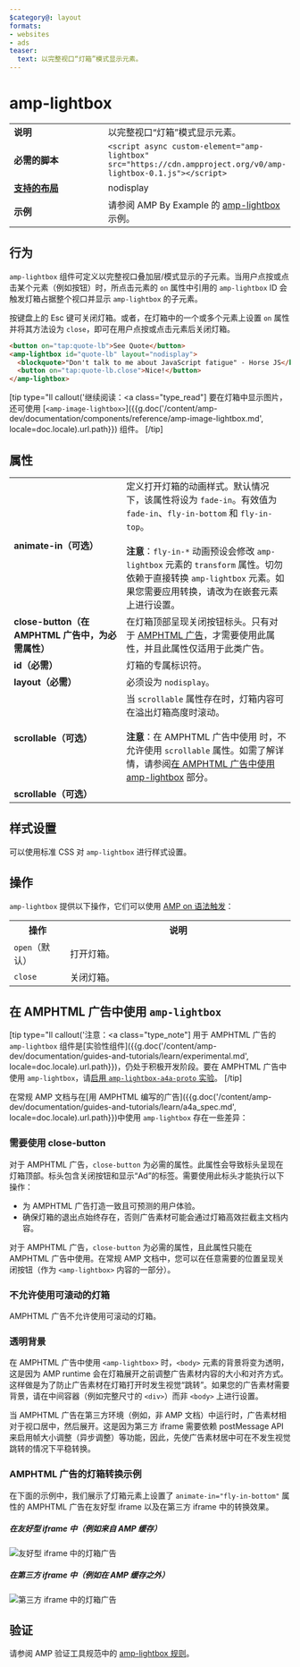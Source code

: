 ```yaml
---
$category@: layout
formats:
- websites
- ads
teaser:
  text: 以完整视口“灯箱”模式显示元素。
---
```




<!--
       Copyright 2016 The AMP HTML Authors. All Rights Reserved.

       Licensed under the Apache License, Version 2.0 (the "License");
     you may not use this file except in compliance with the License.
     You may obtain a copy of the License at

     http://www.apache.org/licenses/LICENSE-2.0

     Unless required by applicable law or agreed to in writing, software
     distributed under the License is distributed on an "AS-IS" BASIS,
     WITHOUT WARRANTIES OR CONDITIONS OF ANY KIND, either express or implied.
     See the License for the specific language governing permissions and
     limitations under the License.
-->

# amp-lightbox

<table>
  <tr>
    <td width="40%"><strong>说明</strong></td>
    <td>以完整视口“灯箱”模式显示元素。</td>
  </tr>
  <tr>
    <td width="40%"><strong>必需的脚本</strong></td>
    <td><code>&lt;script async custom-element="amp-lightbox" src="https://cdn.ampproject.org/v0/amp-lightbox-0.1.js"&gt;&lt;/script&gt;</code></td>
  </tr>
  <tr>
    <td class="col-fourty"><strong><a href="{{g.doc('/content/amp-dev/documentation/guides-and-tutorials/develop/style_and_layout/control_layout.md', locale=doc.locale).url.path}}">支持的布局</a></strong></td>
    <td>nodisplay</td>
  </tr>
  <tr>
    <td width="40%"><strong>示例</strong></td>
    <td>请参阅 AMP By Example 的 <a href="https://ampbyexample.com/components/amp-lightbox/">amp-lightbox</a> 示例。</td>
  </tr>
</table>


## 行为

`amp-lightbox` 组件可定义以完整视口叠加层/模式显示的子元素。当用户点按或点击某个元素（例如按钮）时，所点击元素的 `on` 属性中引用的 `amp-lightbox` ID 会触发灯箱占据整个视口并显示 `amp-lightbox` 的子元素。

按键盘上的 Esc 键可关闭灯箱。或者，在灯箱中的一个或多个元素上设置 `on` 属性并将其方法设为 `close`，即可在用户点按或点击元素后关闭灯箱。

```html
<button on="tap:quote-lb">See Quote</button>
<amp-lightbox id="quote-lb" layout="nodisplay">
  <blockquote>"Don't talk to me about JavaScript fatigue" - Horse JS</blockquote>
  <button on="tap:quote-lb.close">Nice!</button>
</amp-lightbox>
```

[tip type="ll callout('继续阅读：</b><a class="type_read"]
要在灯箱中显示图片，还可使用 [`<amp-image-lightbox>`]({{g.doc('/content/amp-dev/documentation/components/reference/amp-image-lightbox.md', locale=doc.locale).url.path}}) 组件。
[/tip]

## 属性

<table>
  <tr>
    <td width="40%"><strong>animate-in（可选）</strong></td>
    <td>定义打开灯箱的动画样式。默认情况下，该属性将设为 <code>fade-in</code>。有效值为 <code>fade-in</code>、<code>fly-in-bottom</code> 和 <code>fly-in-top</code>。
      <br><br>
        <strong>注意</strong>：<code>fly-in-*</code> 动画预设会修改 <code>amp-lightbox</code> 元素的 <code>transform</code> 属性。切勿依赖于直接转换 <code>amp-lightbox</code> 元素。如果您需要应用转换，请改为在嵌套元素上进行设置。</td>
      </tr>
      <tr>
        <td width="40%"><strong>close-button（在 AMPHTML 广告中，为必需属性）</strong></td>
        <td>在灯箱顶部呈现关闭按钮标头。只有对于 <a href="#a4a">AMPHTML 广告</a>，才需要使用此属性，并且此属性仅适用于此类广告。</td>
      </tr>
      <tr>
        <td width="40%"><strong>id（必需）</strong></td>
        <td>灯箱的专属标识符。</td>
      </tr>
      <tr>
        <td width="40%"><strong>layout（必需）</strong></td>
        <td>必须设为 <code>nodisplay</code>。</td>
      </tr>
      <tr>
        <td width="40%"><strong>scrollable（可选）</strong></td>
        <td>当 <code>scrollable</code> 属性存在时，灯箱内容可在溢出灯箱高度时滚动。
          <br><br>
            <strong>注意</strong>：在 AMPHTML 广告中使用 <code><amp-lightbox></code> 时，不允许使用 <code>scrollable</code> 属性。如需了解详情，请参阅<a href="#a4a">在 AMPHTML 广告中使用 amp-lightbox</a> 部分。</td>
          </tr>
          <tr>
            <td width="40%"><strong>scrollable（可选）</strong></td>
            <td></td>
          </tr>
        </table>

## 样式设置

可以使用标准 CSS 对 `amp-lightbox` 进行样式设置。

## 操作

`amp-lightbox` 提供以下操作，它们可以使用 [AMP on 语法触发](https://www.ampproject.org/docs/reference/amp-actions-and-events)：

<table>
  <tr>
    <th width="20%">操作</th>
    <th>说明</th>
  </tr>
  <tr>
    <td><code>open</code>（默认）</td>
    <td>打开灯箱。</td>
  </tr>
  <tr>
    <td><code>close</code></td>
    <td>关闭灯箱。</td>
  </tr>
</table>

## <a id="a4a"></a>在 AMPHTML 广告中使用 `amp-lightbox`

[tip type="ll callout('注意：</b><a class="type_note"]
用于 AMPHTML 广告的 `amp-lightbox` 组件是[实验性组件]({{g.doc('/content/amp-dev/documentation/guides-and-tutorials/learn/experimental.md', locale=doc.locale).url.path}})，仍处于积极开发阶段。要在 AMPHTML 广告中使用 `amp-lightbox`，请[启用 `amp-lightbox-a4a-proto` 实验](http://cdn.ampproject.org/experiments.html)。
[/tip]

在常规 AMP 文档与在[用 AMPHTML 编写的广告]({{g.doc('/content/amp-dev/documentation/guides-and-tutorials/learn/a4a_spec.md', locale=doc.locale).url.path}})中使用 `amp-lightbox` 存在一些差异：

### 需要使用 close-button

对于 AMPHTML 广告，`close-button` 为必需的属性。此属性会导致标头呈现在灯箱顶部。标头包含关闭按钮和显示“Ad”的标签。需要使用此标头才能执行以下操作：

* 为 AMPHTML 广告打造一致且可预测的用户体验。
* 确保灯箱的退出点始终存在，否则广告素材可能会通过灯箱高效拦截主文档内容。

对于 AMPHTML 广告，`close-button` 为必需的属性，且此属性只能在 AMPHTML 广告中使用。在常规 AMP 文档中，您可以在任意需要的位置呈现关闭按钮（作为 `<amp-lightbox>` 内容的一部分）。

### 不允许使用可滚动的灯箱

AMPHTML 广告不允许使用可滚动的灯箱。

### 透明背景

在 AMPHTML 广告中使用 `<amp-lightbox>` 时，`<body>` 元素的背景将变为透明，这是因为 AMP runtime 会在灯箱展开之前调整广告素材内容的大小和对齐方式。这样做是为了防止广告素材在灯箱打开时发生视觉“跳转”。如果您的广告素材需要背景，请在中间容器（例如完整尺寸的 `<div>`）而非 `<body>` 上进行设置。

当 AMPHTML 广告在第三方环境（例如，非 AMP 文档）中运行时，广告素材相对于视口居中，然后展开。这是因为第三方 iframe 需要依赖 postMessage API 来启用帧大小调整（异步调整）等功能，因此，先使广告素材居中可在不发生视觉跳转的情况下平稳转换。

### AMPHTML 广告的灯箱转换示例

在下面的示例中，我们展示了灯箱元素上设置了 `animate-in="fly-in-bottom"` 属性的 AMPHTML 广告在友好型 iframe 以及在第三方 iframe 中的转换效果。

##### 在友好型 iframe 中（例如来自 AMP 缓存）

<amp-img alt="友好型 iframe 中的灯箱广告" width="360" height="480" src="https://github.com/ampproject/amphtml/raw/master/spec/img/lightbox-ad-fie.gif" layout="fixed">
  <noscript>
    <img alt="友好型 iframe 中的灯箱广告" src="../../spec/img/lightbox-ad-fie.gif">
    </noscript>
  </amp-img>

##### 在第三方 iframe 中（例如在 AMP 缓存之外）

<amp-img alt="第三方 iframe 中的灯箱广告" width="360" height="480" src="https://github.com/ampproject/amphtml/raw/master/spec/img/lightbox-ad-3p.gif" layout="fixed">
  <noscript>
    <img alt="第三方 iframe 中的灯箱广告" src="../../spec/img/lightbox-ad-3p.gif">
    </noscript>
  </amp-img>

## 验证

请参阅 AMP 验证工具规范中的 [amp-lightbox 规则](https://github.com/ampproject/amphtml/blob/master/extensions/amp-lightbox/validator-amp-lightbox.protoascii)。

